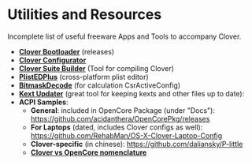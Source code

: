# Utilities and Resources
Incomplete list of useful freeware Apps and Tools to accompany Clover.

- [**Clover Bootloader**](https://github.com/CloverHackyColor/CloverBootloader/releases) (releases)
- [**Clover Configurator**](https://mackie100projects.altervista.org/download-clover-configurator/)
- [**Clover Suite Builder**](https://www.insanelymac.com/forum/topic/347872-introducing-clover-suite-builder/) (Tool for compiling Clover)
- [**PlistEDPlus**](https://github.com/ic005k/PlistEDPlus) (cross-platform plist editor)
- [**BitmaskDecode**](https://github.com/corpnewt/BitmaskDecode/) (for calculation CsrActiveConfig) 
- [**Kext Updater**](https://www.sl-soft.de/kext-updater/) (great tool for keeping kexts and other files up to date): 
- **ACPI Samples**:
	- **General**: included in OpenCore Package (under "Docs"): https://github.com/acidanthera/OpenCorePkg/releases 
	- **For Laptops** (dated, includes Clover configs as well): https://github.com/RehabMan/OS-X-Clover-Laptop-Config
	- **Clover-specific** (in chinese): https://github.com/daliansky/P-little
	- [**Clover vs OpenCore nomenclature**](https://github.com/dortania/OpenCore-Install-Guide/blob/master/clover-conversion/Clover-config.md)
